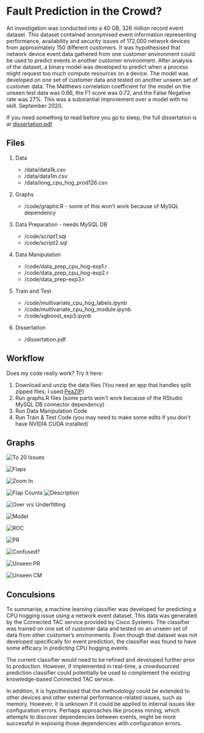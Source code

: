# Fault Prediction in the Crowd?


An investigation was conducted into a 40 GB, 326 million record event dataset. This dataset contained anonymised event information representing performance, availability and security issues of 172,000 network devices from approximately 150 different customers. It was hypothesised that network device event data gathered from one customer environment could be used to predict events in another customer environment. After analysis of the dataset, a binary model was developed to predict when a process might request too much compute resources on a device. The model was developed on one set of customer data and tested on another unseen set of customer data. The Matthews correlation coefficient for the model on the unseen test data was 0.66, the F1 score was 0.72, and the False Negative rate was 27%. This was a substantial improvement over a model with no skill. September 2020.

If you need something to read before you go to sleep, the full dissertation is at [dissertation.pdf](http://nilspeder.pairserver.com/dissertation.pdf)


Files
------------


 1. Data
      * /data/data1k.csv
      * /data/data1m.csv
      * /data/long_cpu_hog_prod126.csv

 2. Graphs 
	  * /code/graphs.R - some of this won't work because of MySQL dependency

 2. Data Preparation - needs MySQL DB
	  * /code/script1.sql
	  * /code/script2.sql
	  
 3. Data Manipulation
     * /code/data_prep_cpu_hog-exp1.r
      * /code/data_prep_cpu_hog-exp2.r
      * /code/data_prep-exp3.r

 3. Train and Test
     * /code/multivariate_cpu_hog_labels.ipynb
      * /code/multivariate_cpu_hog_module.ipynb
      * /code/xgboost_exp3.ipynb

 3. Dissertation
     * /dissertation.pdf

Workflow
------------
Does my code really work? Try it here:
 1. Download and unzip the data files (You need an app that handles split zipped files; I used [PeaZIP](https://peazip.com/)) 
 2. Run graphs.R files (some parts won't work
    because of the RStudio MySQL DB connector dependency)
 3. Run Data Manipulation Code
 4. Run Train & Test Code (you may need to make some edits if you don't have NVIDIA CUDA installed)

Graphs
------------

![To 20 Issues](http://nilspeder.pairserver.com/art/Capture.PNG)

![Flaps](http://nilspeder.pairserver.com/art/Capture1.PNG)

![Zoom In](http://nilspeder.pairserver.com/art/Capture2.PNG)

![Flap Counts](http://nilspeder.pairserver.com/art/Capture3.PNG)
![Description](http://nilspeder.pairserver.com/art/Capture4.PNG)

![Over vrs Underfitting](http://nilspeder.pairserver.com/art/Capture5.PNG)

![Model](http://nilspeder.pairserver.com/art/Capture6.PNG)

![ROC](http://nilspeder.pairserver.com/art/Capture7.PNG)

![PR](http://nilspeder.pairserver.com/art/Capture8.PNG)

![Confused?](http://nilspeder.pairserver.com/art/Capture9.PNG)

![Unseen PR](http://nilspeder.pairserver.com/art/Capture10.PNG)

![Unseen CM](http://nilspeder.pairserver.com/art/Capture11.PNG)

Conculsions
------------
To summarise, a machine learning classifier was developed for predicting a CPU hogging issue using a network event dataset. This data was generated by the Connected TAC service provided by Cisco Systems. The classifier was trained on one set of customer data and tested on an unseen set of data from other customer’s environments. Even though that dataset was not developed specifically for event prediction, the classifier was found to have some efficacy in predicting CPU hogging events.

The current classifier would need to be refined and developed further prior to production. However, if implemented in real-time, a crowdsourced prediction classifier could potentially be used to complement the existing knowledge-based Connected TAC service.

In addition, it is hypothesised that the methodology could be extended to other devices and other external performance-related issues, such as memory. However, it is unknown if it could be applied to internal issues like configuration errors. Perhaps approaches like process mining, which attempts to discover dependencies between events, might be more successful in exposing those dependencies with configuration errors.
<!--stackedit_data:
eyJoaXN0b3J5IjpbLTQyNDIyOTI3NiwxMjM4NjU1NDAxLDE3Mz
cwMDg5NjgsMjEyOTA4NjcxMyw4NTI4ODY3MDUsLTc5NzU1Mzc4
NCwxMDg1MTQ5MjQ2LDg1ODk2ODc4Ml19
-->